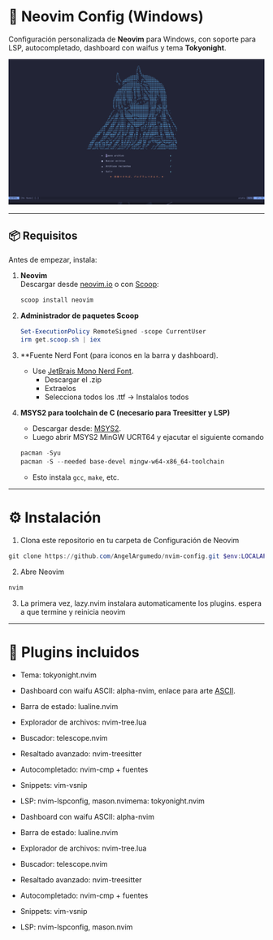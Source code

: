 # 🌸 Neovim Config (Windows)

Configuración personalizada de **Neovim** para Windows, con soporte para LSP, autocompletado, dashboard con waifus y tema **Tokyonight**.  

![preview](./screenshot.png) <!-- (opcional: captura de tu dashboard) -->

---

## 📦 Requisitos

Antes de empezar, instala:

1. **Neovim**  
   Descargar desde [neovim.io](https://neovim.io/) o con [Scoop](https://scoop.sh/):
   ```powershell
   scoop install neovim
   
   ```
2. **Administrador de paquetes Scoop**
    ```powershell
    Set-ExecutionPolicy RemoteSigned -scope CurrentUser
    irm get.scoop.sh | iex

    ```
3. **Fuente Nerd Font (para iconos en la barra y dashboard).
    - Use [JetBrais Mono Nerd Font](https://www.nerdfonts.com/).
        - Descargar el .zip
        - Extraelos
        - Selecciona todos los .ttf -> Instalalos todos

4. **MSYS2 para toolchain de C (necesario para Treesitter y LSP)**
    - Descargar desde: [MSYS2](https://www.msys2.org/).
    - Luego abrir MSYS2 MinGW UCRT64 y ejacutar el siguiente comando
    ```powershell
    pacman -Syu
    pacman -S --needed base-devel mingw-w64-x86_64-toolchain

    ```
    - Esto instala `gcc`, `make`, etc.

---
# ⚙️ Instalación

1. Clona este repositorio en tu carpeta de Configuración de Neovim
```powershell
git clone https://github.com/AngelArgumedo/nvim-config.git $env:LOCALAPPDATA\nvim

```

2. Abre Neovim
```powershell
nvim

```

3. La primera vez, lazy.nvim instalara automaticamente los plugins.
espera a que termine y reinicia neovim

---
# 🎨 Plugins incluidos
- Tema: tokyonight.nvim

- Dashboard con waifu ASCII: alpha-nvim, enlace para arte [ASCII](https://emojicombos.com/waifu-ascii-art).

- Barra de estado: lualine.nvim

- Explorador de archivos: nvim-tree.lua

- Buscador: telescope.nvim

- Resaltado avanzado: nvim-treesitter

- Autocompletado: nvim-cmp + fuentes

- Snippets: vim-vsnip

- LSP: nvim-lspconfig, mason.nvimema: tokyonight.nvim

- Dashboard con waifu ASCII: alpha-nvim

- Barra de estado: lualine.nvim

- Explorador de archivos: nvim-tree.lua

- Buscador: telescope.nvim

- Resaltado avanzado: nvim-treesitter

- Autocompletado: nvim-cmp + fuentes

- Snippets: vim-vsnip

- LSP: nvim-lspconfig, mason.nvim


